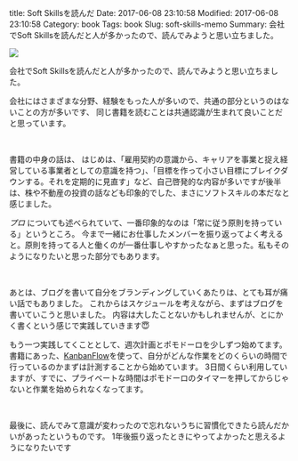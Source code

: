 title: Soft Skillsを読んだ
Date: 2017-06-08 23:10:58
Modified: 2017-06-08 23:10:58
Category: book
Tags: book
Slug: soft-skills-memo
Summary: 会社でSoft Skillsを読んだと人が多かったので、読んでみようと思い立ちました。


<a target="_blank"  href="https://www.amazon.co.jp/gp/product/B01GDS0994/ref=as_li_tl?ie=UTF8&camp=247&creative=1211&creativeASIN=B01GDS0994&linkCode=as2&tag=mani3-22&linkId=5b6fa87015a3db749b5512b4e1dcffd7"><img border="0" src="//ws-fe.amazon-adsystem.com/widgets/q?_encoding=UTF8&MarketPlace=JP&ASIN=B01GDS0994&ServiceVersion=20070822&ID=AsinImage&WS=1&Format=_SL250_&tag=mani3-22" ></a><img src="//ir-jp.amazon-adsystem.com/e/ir?t=mani3-22&l=am2&o=9&a=B01GDS0994" width="1" height="1" border="0" alt="" style="border:none !important; margin:0px !important;" />

会社でSoft Skillsを読んだと人が多かったので、読んでみようと思い立ちました。

会社にはさまざまな分野、経験をもった人が多いので、共通の部分というのはないことの方が多いです、
同じ書籍を読むことは共通認識が生まれて良いことだと思っています。

<br>


書籍の中身の話は、
はじめは、「雇用契約の意識から、キャリアを事業と捉え経営している事業者としての意識を持つ」、「目標を作って小さい目標にブレイクダウンする。それを定期的に見直す」など、自己啓発的な内容が多いですが後半は、株や不動産の投資の話なども印象的でした、まさにソフトスキルの本だなと感じました。


*プロ* についても述べられていて、一番印象的なのは「常に従う原則を持っている」というところ。
今まで一緒にお仕事したメンバーを振り返ってよく考えると。原則を持ってる人と働くのが一番仕事しやすかったなぁと思った。私もそのようになりたいと思った部分でもあります。


<br>

あとは、ブログを書いて自分をブランディングしていくあたりは、とても耳が痛い話でもありました。
これからはスケジュールを考えながら、まずはブログを書いていこうと思いました。
内容は大したことないかもしれませんが、とにかく書くという感じで実践していきます😇


もう一つ実践してくこととして、週次計画とポモドーロを少しずつ始めてます。  
書籍にあった、[KanbanFlow](https://kanbanflow.com)を使って、自分がどんな作業をどのくらいの時間で行っているのかまずは計測することから始めています。
3日間くらい利用していますが、すでに、プライベートな時間はポモドーロのタイマーを押してからじゃないと作業を始められなくなってます。

<br>

最後に、読んでみて意識が変わったので忘れないうちに習慣化できたら読んだかいがあったというものです。
1年後振り返ったときにやってよかったと思えるようになりたいです 
